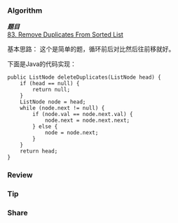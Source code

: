 ### Algorithm

 ***题目***  
[83. Remove Duplicates From Sorted List](https://leetcode.com/problems/remove-duplicates-from-sorted-list/) 

基本思路：
这个是简单的题，循环前后对比然后往前移就好。

下面是Java的代码实现：

```
public ListNode deleteDuplicates(ListNode head) {
    if (head == null) {
        return null;
    }
    ListNode node = head;
    while (node.next != null) {
        if (node.val == node.next.val) {
            node.next = node.next.next;
        } else {
            node = node.next;
        }
    }
    return head;
}
```

### Review

### Tip

### Share